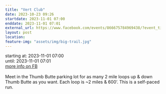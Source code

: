 ```yaml
---
title: "Vert Club"
date: 2023-10-23 09:26
startdate: 2023-11-01 07:00
enddate: 2023-11-01 07:01
external_url: https://www.facebook.com/events/866675784969438/?event_time_id=866675794969437
layout: post
location: 
feature-img: "assets/img/big-trail.jpg"
---
```


starting at: 2023-11-01 07:00<br>until: 2023-11-01 07:01<br><a href="https://www.facebook.com/events/866675784969438/?event_time_id=866675794969437">more info on FB</a><br><br>Meet in the Thumb Butte parking lot for as many 2 mile loops up & down Thumb Butte as you want. Each loop is ~2 miles & 600’. This is a self-paced run.<br>
  <br>
  
